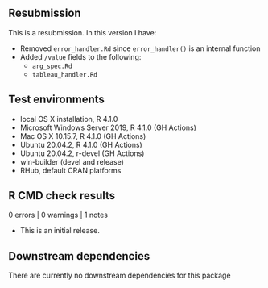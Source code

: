 ## Resubmission
This is a resubmission. In this version I have:

* Removed `error_handler.Rd` since `error_handler()` is an internal function
* Added `/value` fields to the following:
  - `arg_spec.Rd`
  - `tableau_handler.Rd`

## Test environments
* local OS X installation, R 4.1.0
* Microsoft Windows Server 2019, R 4.1.0 (GH Actions)
* Mac OS X 10.15.7, R 4.1.0 (GH Actions)
* Ubuntu 20.04.2, R 4.1.0 (GH Actions)
* Ubuntu 20.04.2, r-devel (GH Actions)
* win-builder (devel and release)
* RHub, default CRAN platforms

## R CMD check results

0 errors | 0 warnings | 1 notes

* This is an initial release.

## Downstream dependencies
There are currently no downstream dependencies for this package
